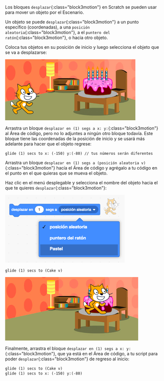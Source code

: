 Los bloques `desplazar`{:class="block3motion"} en Scratch se pueden usar para mover un objeto por el Escenario.

Un objeto se puede `desplazar`{:class="block3motion"} a un punto específico (coordenadas), a una `posición aleatoria`{:class="block3motion"}, a el `puntero del ratón`{:class="block3motion"}, o hacia otro objeto.

Coloca tus objetos en su posición de inicio y luego selecciona el objeto que se va a desplazarse:

![El Escenario con objetos gato y pastel en su posición de inicio.](images/example-start.png)

Arrastra un bloque `desplazar en (1) segs a x: y:`{:class="block3motion"} al Área de código, pero no lo adjuntes a ningún otro bloque todavía. Este bloque tiene las coordenadas de la posición de inicio y se usará más adelante para hacer que el objeto regrese:

```blocks3
glide (1) secs to x: (-150) y:(-80) // tus números serán diferentes
```

Arrastra un bloque `desplazar en (1) segs a (posición aleatoria v)`{:class="block3motion"} hacía el Área de código y agrégalo a tu código en el punto en el que quieras que se mueva el objeto.

Haz clic en el menú desplegable y selecciona el nombre del objeto hacia el que te quieres `desplazar`{:class="block3motion"}:

![El menú desplegable para el bloque desplazar que muestra otros objetos en la lista.](images/glide-menu.png)

```blocks3
glide (1) secs to (Cake v)
```

![El escenario que muestra que el objeto gato se ha deslizado hacia el objeto pastel.](images/example-end.png)

Finalmente, arrastra el bloque `desplazar en (1) segs a x: y:`{:class="block3motion"}, que ya está en el Área de código, a tu script para poder `desplazar`{:class="block3motion"} de regreso al inicio:

```blocks3
glide (1) secs to (Cake v)
glide (1) secs to x: (-150) y:(-80)
```

